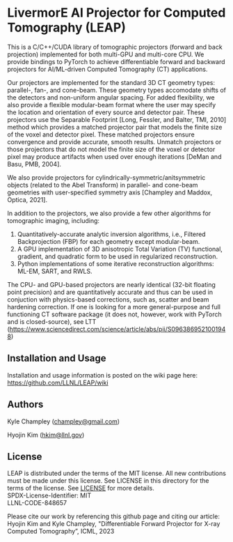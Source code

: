 # LivermorE AI Projector for Computed Tomography (LEAP)
This is a C/C++/CUDA library of tomographic projectors (forward and back projection) implemented for both multi-GPU and multi-core CPU.  We provide bindings to PyTorch to achieve differentiable forward and backward projectors for AI/ML-driven Computed Tomography (CT) applications.

Our projectors are implemented for the standard 3D CT geometry types: parallel-, fan-, and cone-beam.  These geometry types accomodate shifts of the detectors and non-uniform angular spacing.  For added flexibility, we also provide a flexible modular-beam format where the user may specify the location and orientation of every source and detector pair.  These projectors use the Separable Footprint [Long, Fessler, and Balter, TMI, 2010] method which provides a matched projector pair that models the finite size of the voxel and detector pixel.  These matched projectors ensure convergence and provide accurate, smooth results.  Unmatch projectors or those projectors that do not model the finite size of the voxel or detector pixel may produce artifacts when used over enough iterations [DeMan and Basu, PMB, 2004].

We also provide projectors for cylindrically-symmetric/anitsymmetric objects (related to the Abel Transform) in parallel- and cone-beam geometries with user-specified symmetry axis [Champley and Maddox, Optica, 2021].

In addition to the projectors, we also provide a few other algorithms for tomographic imaging, including:
1) Quantitatively-accurate analytic inversion algorithms, i.e., Filtered Backprojection (FBP) for each geometry except modular-beam.
2) A GPU implementation of 3D anisotropic Total Variation (TV) functional, gradient, and quadratic form to be used in regularized reconstruction.
3) Python implementations of some iterative reconstruction algorithms: ML-EM, SART, and RWLS.

The CPU- and GPU-based projectors are nearly identical (32-bit floating point precision) and are quantitatively accurate and thus can be used in conjuction with physics-based corrections, such as, scatter and beam hardening correction.  If one is looking for a more general-purpose and full functioning CT software package (it does not, however, work with PyTorch and is closed-source), see LTT (https://www.sciencedirect.com/science/article/abs/pii/S0963869521001948)


## Installation and Usage

Installation and usage information is posted on the wiki page here: https://github.com/LLNL/LEAP/wiki


## Authors
Kyle Champley (champley@gmail.com)

Hyojin Kim (hkim@llnl.gov)   


## License
LEAP is distributed under the terms of the MIT license. All new contributions must be made under this license. See LICENSE in this directory for the terms of the license.
See [LICENSE](LICENSE) for more details.  
SPDX-License-Identifier: MIT  
LLNL-CODE-848657  

Please cite our work by referencing this github page and citing our article: Hyojin Kim and Kyle Champley, "Differentiable Forward Projector for X-ray Computed Tomography”, ICML, 2023
